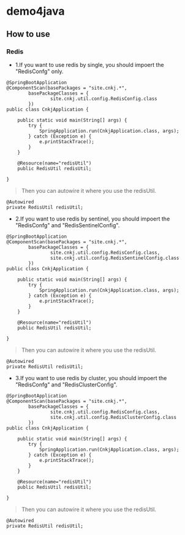 # demo4java

## How to use

### Redis
* 1.If you want to use redis by single, you should impoert the "RedisConfg" only.

```
@SpringBootApplication
@ComponentScan(basePackages = "site.cnkj.*",
        basePackageClasses = {
                site.cnkj.util.config.RedisConfig.class
        })
public class CnkjApplication {

    public static void main(String[] args) {
        try {
            SpringApplication.run(CnkjApplication.class, args);
        } catch (Exception e) {
            e.printStackTrace();
        }
    }

    @Resource(name="redisUtil")
    public RedisUtil redisUtil;

}
```

> Then you can autowire it where you use the redisUtil.

```
@Autowired
private RedisUtil redisUtil;
```

* 2.If you want to use redis by sentinel, you should impoert the "RedisConfg" and "RedisSentinelConfig".

```
@SpringBootApplication
@ComponentScan(basePackages = "site.cnkj.*",
        basePackageClasses = {
                site.cnkj.util.config.RedisConfig.class,
                site.cnkj.util.config.RedisSentinelConfig.class
        })
public class CnkjApplication {

    public static void main(String[] args) {
        try {
            SpringApplication.run(CnkjApplication.class, args);
        } catch (Exception e) {
            e.printStackTrace();
        }
    }

    @Resource(name="redisUtil")
    public RedisUtil redisUtil;

}
```

> Then you can autowire it where you use the redisUtil.

```
@Autowired
private RedisUtil redisUtil;
```

* 3.If you want to use redis by cluster, you should impoert the "RedisConfg" and "RedisClusterConfig".

```
@SpringBootApplication
@ComponentScan(basePackages = "site.cnkj.*",
        basePackageClasses = {
                site.cnkj.util.config.RedisConfig.class,
                site.cnkj.util.config.RedisClusterConfig.class
        })
public class CnkjApplication {

    public static void main(String[] args) {
        try {
            SpringApplication.run(CnkjApplication.class, args);
        } catch (Exception e) {
            e.printStackTrace();
        }
    }

    @Resource(name="redisUtil")
    public RedisUtil redisUtil;

}
```

> Then you can autowire it where you use the redisUtil.

```
@Autowired
private RedisUtil redisUtil;
```
